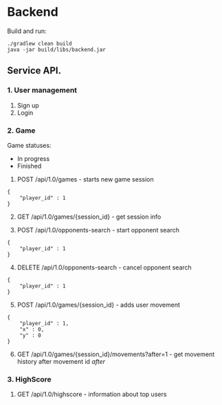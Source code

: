 # Backend

Build and run:
```
./gradlew clean build
java -jar build/libs/backend.jar
```

## Service API.

### 1. User management
 
1. Sign up
2. Login

### 2. Game

Game statuses:
- In progress
- Finished

1. POST /api/1.0/games - starts new game session
```
{
    "player_id" : 1
}
```

2. GET /api/1.0/games/{session_id} - get session info

3. POST /api/1.0/opponents-search - start opponent search
```
{
    "player_id" : 1
}
```
4. DELETE /api/1.0/opponents-search - cancel opponent search
```
{
    "player_id" : 1
}
```

5. POST /api/1.0/games/{session_id} - adds user movement
```
{   
    "player_id" : 1,
    "x" : 0, 
    "y" : 0 
}
```

6. GET /api/1.0/games/{session_id}/movements?after=1 - get movement history after movement id *after*

### 3. HighScore

1. GET /api/1.0/highscore - information about top users 
